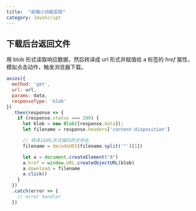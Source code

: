 ```yaml
---
title:  "前端小功能实现"
category: JavaScript
---
```


## 下载后台返回文件

用 blob 形式读取响应数据，然后转译成 url 形式并赋值给 a 标签的 _href_ 属性，模拟点击动作，触发浏览器下载。

```js
axios({
  method: 'get',
  url: url,
  params: data,
  responseType: 'blob'
})
  .then(response => {
    if (response.status === 200) {
      let blob = new Blob([response.data]);
      let filename = response.headers['content-disposition']

      // 转译以URL形式编码的文件名
      filename = decodeURI(filename.split('"')[1])

      let a = document.createElement("A")
      a.href = window.URL.createObjectURL(blob)
      a.download = filename
      a.click()
    }
  })
  .catch(error => {
    // error handler
  })
```
